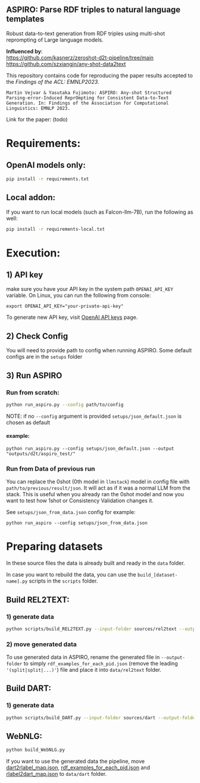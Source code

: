 ASPIRO: Parse RDF triples to natural language templates
---

Robust data-to-text generation from RDF triples using multi-shot reprompting of Large language models.

**Influenced by**: \
https://github.com/kasnerz/zeroshot-d2t-pipeline/tree/main
https://github.com/szxiangjn/any-shot-data2text

This repository contains code for reproducing the paper results accepted to the _Findings of the ACL: EMNLP2023_.

    Martin Vejvar & Yasutaka Fujimoto: ASPIRO: Any-shot Structured Parsing-error-Induced ReprOmpting for Consistent Data-to-Text Generation. In: Findings of the Association for Computational Linguistics: EMNLP 2023.

Link for the paper: (todo)

# Requirements:
## OpenAI models only:
``` bash
pip install -r requirements.txt
```

## Local addon:
If you want to run local models (such as Falcon-llm-7B), run the following as well:
```bash
pip install -r requirements-local.txt
```

# Execution:
## 1) API key
make sure you have your API key in the system path `OPENAI_API_KEY` variable.
On Linux, you can run the following from console:
```
export OPENAI_API_KEY="your-private-api-key"
```
To generate new API key, visit [OpenAI API keys](https://platform.openai.com/account/api-keys) page.


## 2) Check Config
You will need to provide path to config when running ASPIRO. 
Some default configs are in the `setups` folder

## 3) Run ASPIRO
### Run from scratch:
``` bash
python run_aspiro.py --config path/to/config
```
NOTE: if no `--config` argument is provided `setups/json_default.json` is chosen as default 

#### example:
```
python run_aspiro.py --config setups/json_default.json --output "outputs/d2t/aspiro_test/"
```

### Run from Data of previous run
You can replace the 0shot (0th model in `llmstack`) model in config file with `path/to/previous/result/json`.
It will act as if it was a normal LLM from the stack. This is useful when you already ran the 0shot model and now you want to test how 1shot or Consistency Validation changes it.

See `setups/json_from_data.json` config for example:
```
python run_aspiro --config setups/json_from_data.json
```


# Preparing datasets
In these source files the data is already built and ready in the `data` folder.

In case you want to rebuild the data, you can use the `build_[dataset-name].py` scripts in the `scripts` folder.

## Build REL2TEXT:
### 1) generate data
``` bash
python scripts/build_REL2TEXT.py --input-folder sources/rel2text --output-folder sources/rel2text/data
```
### 2) move generated data
To use generated data in ASPIRO, rename the generated file in `--output-folder` to simply `rdf_examples_for_each_pid.json` (remove the leading `'(split|split|...)'`) file and place it into `data/rel2text` folder.


## Build DART:
### 1) generate data
```bash
python scripts/build_DART.py --input-folder sources/dart --output-folder sources/dart/data
```

## WebNLG:
``` bash
python build_WebNLG.py 
```

If you want to use the generated data the pipeline, move [dart2rlabel_map.json](sources%2Fdart%2Fdata%2Fdart2rlabel_map.json), [rdf_examples_for_each_pid.json](sources%2Fdart%2Fdata%2Frdf_examples_for_each_pid.json)
and [rlabel2dart_map.json](sources%2Fdart%2Fdata%2Frlabel2dart_map.json) to `data/dart` folder.